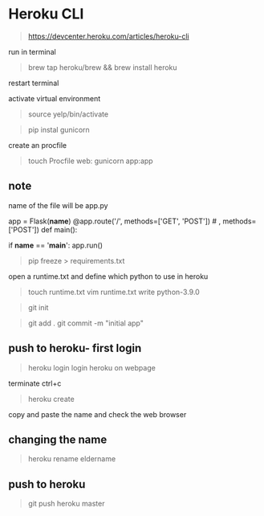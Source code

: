 # Heroku CLI

> https://devcenter.heroku.com/articles/heroku-cli

run in terminal
> brew tap heroku/brew && brew install heroku

restart terminal

activate virtual environment
> source yelp/bin/activate

> pip instal gunicorn

create an procfile
> touch Procfile
web: gunicorn app:app

## note
name of the file will be app.py

app = Flask(__name__)
@app.route('/', methods=['GET', 'POST'])  # , methods=['POST'])
def main():

if __name__ == '__main__':
    app.run()

> pip freeze > requirements.txt

open a runtime.txt and define which python to use in heroku
> touch runtime.txt
> vim runtime.txt
write python-3.9.0

> git init

> git add .
> git commit -m "initial app"

## push to heroku- first login
> heroku login
login heroku on webpage

terminate ctrl+c

> heroku create

copy and paste the name and check the web browser

## changing the name
> heroku rename eldername

## push to heroku
> git push heroku master
